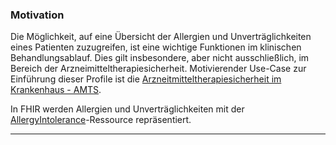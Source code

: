 ### Motivation

Die Möglichkeit, auf eine Übersicht der Allergien und Unverträglichkeiten eines Patienten zuzugreifen, ist eine wichtige Funktionen im klinischen Behandlungsablauf. Dies gilt insbesondere, aber nicht ausschließlich, im Bereich der Arzneimitteltherapiesicherheit.
Motivierender Use-Case zur Einführung dieser Profile ist die [Arzneitmitteltherapiesicherheit im Krankenhaus - AMTS](https://simplifier.net/guide/isik-medikation-v4/ImplementationGuide-markdown-UebergreifendeUseCases-AMTS).

In FHIR werden Allergien und Unverträglichkeiten mit der [AllergyIntolerance](https://hl7.org/fhir/R4/allergyintolerance.html)-Ressource repräsentiert.

---
